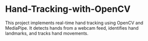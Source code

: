 # Hand-Tracking-with-OpenCV
This project implements real-time hand tracking using OpenCV and MediaPipe. It detects hands from a webcam feed, identifies hand landmarks, and tracks hand movements. 
